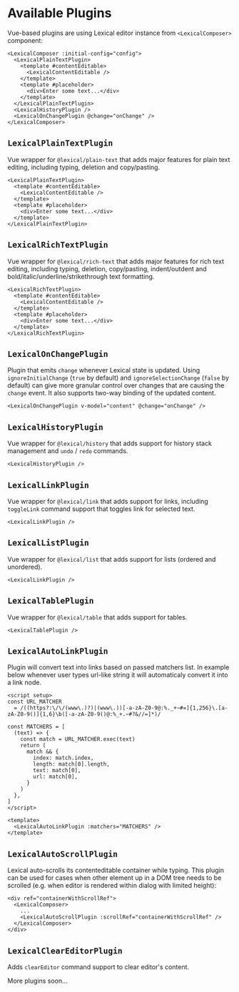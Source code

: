# Available Plugins

Vue-based plugins are using Lexical editor instance from `<LexicalComposer>` component:

```vue
<LexicalComposer :initial-config="config">
  <LexicalPlainTextPlugin>
    <template #contentEditable>
      <LexicalContentEditable />
    </template>
    <template #placeholder>
      <div>Enter some text...</div>
    </template>
  </LexicalPlainTextPlugin>
  <LexicalHistoryPlugin />
  <LexicalOnChangePlugin @change="onChange" />
</LexicalComposer>
```

## `LexicalPlainTextPlugin`

Vue wrapper for `@lexical/plain-text` that adds major features for plain text editing, including typing, deletion and copy/pasting.

```vue
<LexicalPlainTextPlugin>
  <template #contentEditable>
    <LexicalContentEditable />
  </template>
  <template #placeholder>
    <div>Enter some text...</div>
  </template>
</LexicalPlainTextPlugin>
```

## `LexicalRichTextPlugin`

Vue wrapper for `@lexical/rich-text` that adds major features for rich text editing, including typing, deletion, copy/pasting, indent/outdent and bold/italic/underline/strikethrough text formatting.

```vue
<LexicalRichTextPlugin>
  <template #contentEditable>
    <LexicalContentEditable />
  </template>
  <template #placeholder>
    <div>Enter some text...</div>
  </template>
</LexicalRichTextPlugin>
```

## `LexicalOnChangePlugin`

Plugin that emits `change` whenever Lexical state is updated. Using `ignoreInitialChange` (`true` by default) and `ignoreSelectionChange` (`false` by default) can give more granular control over changes that are causing the `change` event. It also supports two-way binding of the updated content.

```vue
<LexicalOnChangePlugin v-model="content" @change="onChange" />
```

## `LexicalHistoryPlugin`

Vue wrapper for `@lexical/history` that adds support for history stack management and `undo` / `redo` commands.

```vue
<LexicalHistoryPlugin />
```

## `LexicalLinkPlugin`

Vue wrapper for `@lexical/link` that adds support for links, including `toggleLink` command support that toggles link for selected text.

```vue
<LexicalLinkPlugin />
```

## `LexicalListPlugin`

Vue wrapper for `@lexical/list` that adds support for lists (ordered and unordered).

```vue
<LexicalLinkPlugin />
```

## `LexicalTablePlugin`

Vue wrapper for `@lexical/table` that adds support for tables.

```vue
<LexicalTablePlugin />
```

## `LexicalAutoLinkPlugin`

Plugin will convert text into links based on passed matchers list. In example below whenever user types url-like string it will automaticaly convert it into a link node.

```vue
<script setup>
const URL_MATCHER
  = /((https?:\/\/(www\.)?)|(www\.))[-a-zA-Z0-9@:%._+~#=]{1,256}\.[a-zA-Z0-9()]{1,6}\b([-a-zA-Z0-9()@:%_+.~#?&//=]*)/

const MATCHERS = [
  (text) => {
    const match = URL_MATCHER.exec(text)
    return (
      match && {
        index: match.index,
        length: match[0].length,
        text: match[0],
        url: match[0],
      }
    )
  },
]
</script>

<template>
  <LexicalAutoLinkPlugin :matchers="MATCHERS" />
</template>
```

## `LexicalAutoScrollPlugin`

Lexical auto-scrolls its contenteditable container while typing. This plugin can be used for cases when other element up in a DOM tree needs to be scrolled (e.g. when editor is rendered within dialog with limited height):

```vue
<div ref="containerWithScrollRef">
  <LexicalComposer>
    ...
    <LexicalAutoScrollPlugin :scrollRef="containerWithScrollRef" />
  </LexicalComposer>
</div>
```

## `LexicalClearEditorPlugin`

Adds `clearEditor` command support to clear editor's content.

More plugins soon...
